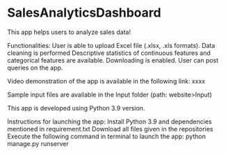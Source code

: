 # SalesAnalyticsDashboard
This app helps users to analyze sales data!

Functionalities:
  User is able to upload Excel file (.xlsx, .xls formats).
  Data cleaning is performed
  Descriptive statistics of continuous features and categorical features are available. Downloading is enabled.
  User can post queries on the app.

Video demonstration of the app is available in the following link: xxxx

Sample input files are available in the Input folder (path: website>Input)

This app is developed using Python 3.9 version.

Instructions for launching the app:
  Install Python 3.9 and dependencies mentioned in requirement.txt
  Download all files given in the repositories
  Execute the following command in terminal to launch the app: python manage.py runserver
